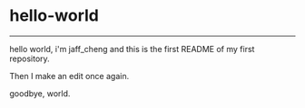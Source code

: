 # hello-world
---------------------

hello world, i'm jaff_cheng and this is the first README of my first repository.

Then I make an edit once again.

goodbye, world.
